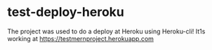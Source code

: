 # test-deploy-heroku
The project was used to do a deploy at Heroku using Heroku-cli! 
It1s working at https://testmernproject.herokuapp.com
